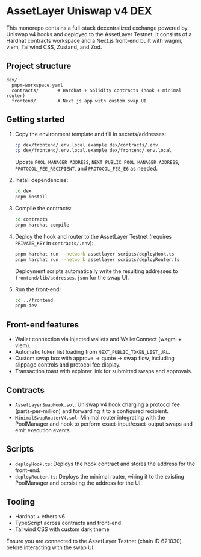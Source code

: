 # AssetLayer Uniswap v4 DEX

This monorepo contains a full-stack decentralized exchange powered by Uniswap v4 hooks and deployed to the AssetLayer Testnet. It consists of a Hardhat contracts workspace and a Next.js front-end built with wagmi, viem, Tailwind CSS, Zustand, and Zod.

## Project structure

```
dex/
  pnpm-workspace.yaml
  contracts/       # Hardhat + Solidity contracts (hook + minimal router)
  frontend/        # Next.js app with custom swap UI
```

## Getting started

1. Copy the environment template and fill in secrets/addresses:

   ```bash
   cp dex/frontend/.env.local.example dex/contracts/.env
   cp dex/frontend/.env.local.example dex/frontend/.env.local
   ```

   Update `POOL_MANAGER_ADDRESS`, `NEXT_PUBLIC_POOL_MANAGER_ADDRESS`, `PROTOCOL_FEE_RECIPIENT`, and `PROTOCOL_FEE_E6` as needed.

2. Install dependencies:

   ```bash
   cd dex
   pnpm install
   ```

3. Compile the contracts:

   ```bash
   cd contracts
   pnpm hardhat compile
   ```

4. Deploy the hook and router to the AssetLayer Testnet (requires `PRIVATE_KEY` in `contracts/.env`):

   ```bash
   pnpm hardhat run --network assetlayer scripts/deployHook.ts
   pnpm hardhat run --network assetlayer scripts/deployRouter.ts
   ```

   Deployment scripts automatically write the resulting addresses to `frontend/lib/addresses.json` for the swap UI.

5. Run the front-end:

   ```bash
   cd ../frontend
   pnpm dev
   ```

## Front-end features

- Wallet connection via injected wallets and WalletConnect (wagmi + viem).
- Automatic token list loading from `NEXT_PUBLIC_TOKEN_LIST_URL`.
- Custom swap box with approve → quote → swap flow, including slippage controls and protocol fee display.
- Transaction toast with explorer link for submitted swaps and approvals.

## Contracts

- `AssetLayerSwapHook.sol`: Uniswap v4 hook charging a protocol fee (parts-per-million) and forwarding it to a configured recipient.
- `MinimalSwapRouterV4.sol`: Minimal router integrating with the PoolManager and hook to perform exact-input/exact-output swaps and emit execution events.

## Scripts

- `deployHook.ts`: Deploys the hook contract and stores the address for the front-end.
- `deployRouter.ts`: Deploys the minimal router, wiring it to the existing PoolManager and persisting the address for the UI.

## Tooling

- Hardhat + ethers v6
- TypeScript across contracts and front-end
- Tailwind CSS with custom dark theme

Ensure you are connected to the AssetLayer Testnet (chain ID 621030) before interacting with the swap UI.
